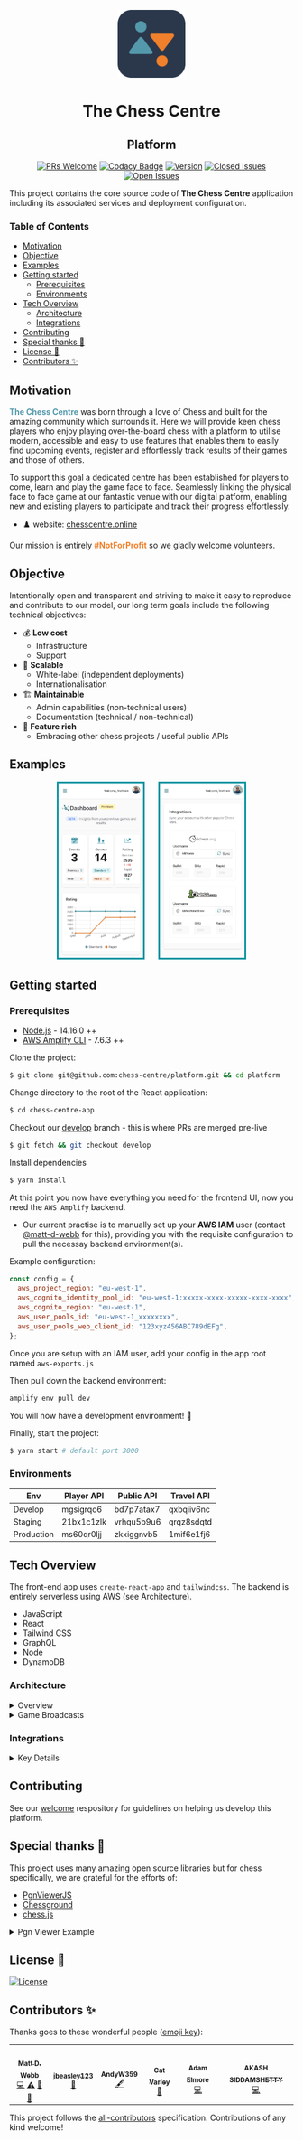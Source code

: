 <p align="center">
  <img src="img/cc-logo.png" width="120" />
  <h1 align="center">The Chess Centre</h1>
  <h2 align="center">Platform</h2>
</p>

<div align="center">

[![PRs Welcome](https://img.shields.io/badge/PRs-welcome-brightgreen.svg?style=flat)](https://github.com/chess-centre/welcome)
[![Codacy Badge](https://app.codacy.com/project/badge/Grade/8a35f82c63c0490db71b626a2f5125e1)](https://www.codacy.com/gh/chess-centre/platform/dashboard?utm_source=github.com&amp;utm_medium=referral&amp;utm_content=chess-centre/platform&amp;utm_campaign=Badge_Grade&style=flat&colour=light)
[![Version](https://img.shields.io/github/v/release/chess-centre/platform?color=light)](https://github.com/chess-centre/platform/releases)
[![Closed Issues](https://img.shields.io/github/issues-closed/chess-centre/platform?color=light&label=features)](https://github.com/chess-centre/platform/issues?q=is%3Aissue+is%3Aclosed)
[![Open Issues](https://img.shields.io/github/issues/chess-centre/platform?color=orange&label=features)](https://github.com/chess-centre/platform/issues)
  
</div>
  
This project contains the core source code of **The Chess Centre** application including its associated services and deployment configuration.

### Table of Contents
- [Motivation](#motivation)
- [Objective](#objective)
- [Examples](#examples)
- [Getting started](#getting-started)
  - [Prerequisites](#prerequisites)
  - [Environments](#environments)
- [Tech Overview](#tech-overview)
  - [Architecture](#architecture)
  - [Integrations](#integrations)
- [Contributing](#contributing)
- [Special thanks 👏](#special-thanks-)
- [License 📒](#license-)
- [Contributors ✨](#contributors-)

## Motivation

<span style="color:#5499ab; font-weight: bold;">The Chess Centre</span> was born through a love of Chess and built for the amazing community which surrounds it. Here we will provide keen chess players who enjoy playing over-the-board chess with a platform to utilise modern, accessible and easy to use features that enables them to easily find upcoming events, register and effortlessly track results of their games and those of others.

To support this goal a dedicated centre has been established for players to come, learn and play the game face to face. Seamlessly linking the physical face to face game at our fantastic venue with our digital platform, enabling new and existing players to participate and track their progress effortlessly.

- ♟️ website: [chesscentre.online](https://www.chesscentre.online)

Our mission is entirely <span style="color:#f0802b;">**#NotForProfit**</span> so we gladly welcome volunteers.
  
## Objective
  
Intentionally open and transparent and striving to make it easy to reproduce and contribute to our model, our long term goals include the following technical objectives:
  
- 💰 **Low cost**
    - Infrastructure
    - Support
- 🌻 **Scalable** 
    - White-label (independent deployments)
    - Internationalisation
- 🏗️ **Maintainable** 
    - Admin capabilities (non-technical users)
    - Documentation (technical / non-technical)
- 🚀 **Feature rich**
    - Embracing other chess projects / useful public APIs

## Examples

<p align="center">
  <img width="150px" style="border-color: #0694a2; border-style: solid; margin-right: 10px" src="img/dashboard-example.png" />
  <img width="150px" style="border-color: #0694a2; border-style: solid; margin-left: 10px" src="img/profile-integration-example.png" />
</p>

## Getting started

### Prerequisites

- [Node.js](https://git-scm.com/downloads) - 14.16.0 ++
- [AWS Amplify CLI](https://docs.amplify.aws/cli/start/install) - 7.6.3 ++

Clone the project:

```bash
$ git clone git@github.com:chess-centre/platform.git && cd platform
```

Change directory to the root of the React application:

```bash
$ cd chess-centre-app
```

Checkout our [develop](https://github.com/chess-centre/platform/tree/develop) branch - this is where PRs are merged pre-live

```bash
$ git fetch && git checkout develop
```

Install dependencies

```bash
$ yarn install
```

At this point you now have everything you need for the frontend UI, now you need the `AWS Amplify` backend.

- Our current practise is to manually set up your **AWS IAM** user (contact [@matt-d-webb](https://github.com/matt-d-webb) for this), providing you with the requisite configuration to pull the necessay backend environment(s). 

Example configuration:

```js
const config = {
  aws_project_region: "eu-west-1",
  aws_cognito_identity_pool_id: "eu-west-1:xxxxx-xxxx-xxxxx-xxxx-xxxx",
  aws_cognito_region: "eu-west-1",
  aws_user_pools_id: "eu-west-1_xxxxxxxx",
  aws_user_pools_web_client_id: "123xyz456ABC789dEFg",
};
```

Once you are setup with an IAM user, add your config in the app root named `aws-exports.js`

Then pull down the backend environment:

```bash
amplify env pull dev
```
  
You will now have a development environment! 🥳

Finally, start the project:

```bash
$ yarn start # default port 3000
```

### Environments
  
| Env  | Player API | Public API | Travel API 
| ------------- | ------------- | ------------- | ------------- |
| Develop  | mgsigrqo6  | bd7p7atax7 | qxbqiiv6nc |
| Staging  | 21bx1c1zlk  | vrhqu5b9u6  | qrqz8sdqtd |
| Production  | ms60qr0ljj  | zkxiggnvb5  | 1mif6e1fj6 |

## Tech Overview

The front-end app uses `create-react-app` and `tailwindcss`. The backend is entirely serverless using AWS (see Architecture).

- JavaScript
- React
- Tailwind CSS
- GraphQL
- Node
- DynamoDB

### Architecture

<details>
<summary>Overview</summary>
<br />
<p align="center">
  <img src="img/architecture-overview.jpg" />
</p>
</details>


<details>
<summary>Game Broadcasts</summary>
<br />
<p align="center">
  <img src="img/live-broadcast-overview.jpg" />
</p>
</details>

### Integrations

<details>
<summary>Key Details</summary>
<br />
Taking advantage of the fantastic online chess sites, we pull in live data from the following sources:

<p align="left">
  <img width="200px" src="img/chesscom-logo.png" />
</p>

- Bullet Rating
- Blitz Rating
- Rapid Rating
- Profile Image
- Puzzle Rating
- Online Status

<p align="left">
  <img width="200px" src="img/lichess-logo.png" />
</p>

- Bullet Rating
- Blitz Rating
- Rapid Rating
- Online Status 
- Pgn Game Import

<p align="left">
  <img width="200px" src="img/ecf-logo.jpeg" />
</p>

- Standard Rating
- Rapidplay Rating
- FIDE ID
- ECF Membership Status
- Recent Game History
- Latest Rating

<p align="left">
  <img width="200px" src="img/transport-api-logo.png" />
</p>

- Train departures
- Bus departures
  
</details>

## Contributing 

See our [welcome](https://github.com/chess-centre/welcome) respository for guidelines on helping us develop this platform.

## Special thanks 👏

This project uses many amazing open source libraries but for chess specifically, we are grateful for the efforts of:

- [PgnViewerJS](https://github.com/mliebelt/PgnViewerJS#readme)
- [Chessground](https://github.com/ornicar/chessground)
- [chess.js](https://github.com/jhlywa/chess.js)


<details>
<summary>Pgn Viewer Example</summary>
<br />
<p align="center">
  <img src="img/pgn-viewer.jpg" />
</p>
</details>


## License 📒

[![License](https://img.shields.io/github/license/chess-centre/platform?color=light)](https://github.com/chess-centre/platform/LICENSE)

## Contributors ✨

Thanks goes to these wonderful people ([emoji key](https://allcontributors.org/docs/en/emoji-key)):

<!-- ALL-CONTRIBUTORS-LIST:START - Do not remove or modify this section -->
<!-- prettier-ignore-start -->
<!-- markdownlint-disable -->
<table>
  <tr>
    <td align="center"><a href="https://github.com/matt-d-webb"><img src="https://avatars.githubusercontent.com/u/36933715?v=4?s=100" width="100px;" alt=""/><br /><sub><b>Matt D. Webb</b></sub></a><br /><a href="https://github.com/chess-centre/platform/commits?author=matt-d-webb" title="Code">💻</a> <a href="https://github.com/chess-centre/platform/commits?author=matt-d-webb" title="Tests">⚠️</a> <a href="https://github.com/chess-centre/platform/commits?author=matt-d-webb" title="Documentation">📖</a> <a href="#business-matt-d-webb" title="Business development">💼</a></td>
    <td align="center"><a href="https://github.com/jbeasley123"><img src="https://avatars.githubusercontent.com/u/13149185?v=4?s=100" width="100px;" alt=""/><br /><sub><b>jbeasley123</b></sub></a><br /><a href="https://github.com/chess-centre/platform/commits?author=jbeasley123" title="Documentation">📖</a></td>
    <td align="center"><a href="https://github.com/AndyW359"><img src="https://avatars.githubusercontent.com/u/71315264?v=4?s=100" width="100px;" alt=""/><br /><sub><b>AndyW359</b></sub></a><br /><a href="#content-AndyW359" title="Content">🖋</a></td>
    <td align="center"><a href="https://github.com/CatVarley"><img src="https://avatars.githubusercontent.com/u/16880382?v=4?s=100" width="100px;" alt=""/><br /><sub><b>Cat Varley</b></sub></a><br /><a href="#ideas-CatVarley" title="Ideas, Planning, & Feedback">🤔</a></td>
    <td align="center"><a href="https://elmore.dev"><img src="https://avatars.githubusercontent.com/u/2363879?v=4?s=100" width="100px;" alt=""/><br /><sub><b>Adam Elmore</b></sub></a><br /><a href="https://github.com/chess-centre/platform/commits?author=adamelmore" title="Code">💻</a></td>
    <td align="center"><a href="https://github.com/akashsiddamshetty"><img src="https://avatars.githubusercontent.com/u/80561904?v=4?s=100" width="100px;" alt=""/><br /><sub><b>AKASH SIDDAMSHETTY</b></sub></a><br /><a href="https://github.com/chess-centre/platform/commits?author=akashsiddamshetty" title="Code">💻</a></td>
  </tr>
</table>

<!-- markdownlint-restore -->
<!-- prettier-ignore-end -->

<!-- ALL-CONTRIBUTORS-LIST:END -->
  
This project follows the [all-contributors](https://github.com/all-contributors/all-contributors) specification. Contributions of any kind welcome!
